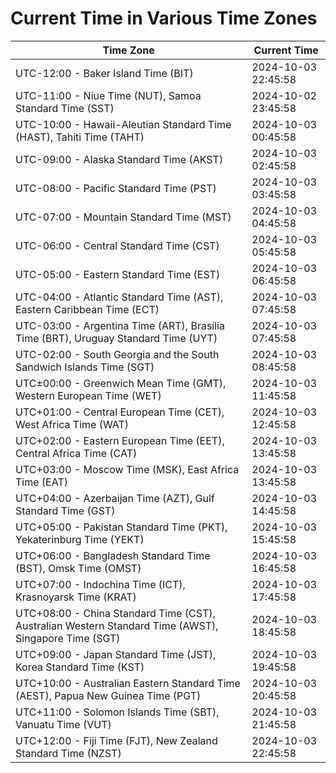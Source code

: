 # Current Time in Various Time Zones

| Time Zone | Current Time |
|-----------|--------------|
| UTC-12:00 - Baker Island Time (BIT) | 2024-10-03 22:45:58 |
| UTC-11:00 - Niue Time (NUT), Samoa Standard Time (SST) | 2024-10-02 23:45:58 |
| UTC-10:00 - Hawaii-Aleutian Standard Time (HAST), Tahiti Time (TAHT) | 2024-10-03 00:45:58 |
| UTC-09:00 - Alaska Standard Time (AKST) | 2024-10-03 02:45:58 |
| UTC-08:00 - Pacific Standard Time (PST) | 2024-10-03 03:45:58 |
| UTC-07:00 - Mountain Standard Time (MST) | 2024-10-03 04:45:58 |
| UTC-06:00 - Central Standard Time (CST) | 2024-10-03 05:45:58 |
| UTC-05:00 - Eastern Standard Time (EST) | 2024-10-03 06:45:58 |
| UTC-04:00 - Atlantic Standard Time (AST), Eastern Caribbean Time (ECT) | 2024-10-03 07:45:58 |
| UTC-03:00 - Argentina Time (ART), Brasília Time (BRT), Uruguay Standard Time (UYT) | 2024-10-03 07:45:58 |
| UTC-02:00 - South Georgia and the South Sandwich Islands Time (SGT) | 2024-10-03 08:45:58 |
| UTC±00:00 - Greenwich Mean Time (GMT), Western European Time (WET) | 2024-10-03 11:45:58 |
| UTC+01:00 - Central European Time (CET), West Africa Time (WAT) | 2024-10-03 12:45:58 |
| UTC+02:00 - Eastern European Time (EET), Central Africa Time (CAT) | 2024-10-03 13:45:58 |
| UTC+03:00 - Moscow Time (MSK), East Africa Time (EAT) | 2024-10-03 13:45:58 |
| UTC+04:00 - Azerbaijan Time (AZT), Gulf Standard Time (GST) | 2024-10-03 14:45:58 |
| UTC+05:00 - Pakistan Standard Time (PKT), Yekaterinburg Time (YEKT) | 2024-10-03 15:45:58 |
| UTC+06:00 - Bangladesh Standard Time (BST), Omsk Time (OMST) | 2024-10-03 16:45:58 |
| UTC+07:00 - Indochina Time (ICT), Krasnoyarsk Time (KRAT) | 2024-10-03 17:45:58 |
| UTC+08:00 - China Standard Time (CST), Australian Western Standard Time (AWST), Singapore Time (SGT) | 2024-10-03 18:45:58 |
| UTC+09:00 - Japan Standard Time (JST), Korea Standard Time (KST) | 2024-10-03 19:45:58 |
| UTC+10:00 - Australian Eastern Standard Time (AEST), Papua New Guinea Time (PGT) | 2024-10-03 20:45:58 |
| UTC+11:00 - Solomon Islands Time (SBT), Vanuatu Time (VUT) | 2024-10-03 21:45:58 |
| UTC+12:00 - Fiji Time (FJT), New Zealand Standard Time (NZST) | 2024-10-03 22:45:58 |
